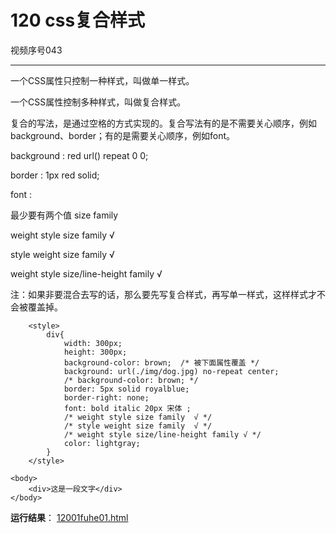 # 120 css复合样式

视频序号043



***



一个CSS属性只控制一种样式，叫做单一样式。

一个CSS属性控制多种样式，叫做复合样式。

复合的写法，是通过空格的方式实现的。复合写法有的是不需要关心顺序，例如background、border；有的是需要关心顺序，例如font。

background : red url() repeat 0 0;

border : 1px red solid;



font : 

最少要有两个值 size family

weight style size family  √

style weight size family  √

weight style size/line-height family √

注：如果非要混合去写的话，那么要先写复合样式，再写单一样式，这样样式才不会被覆盖掉。

```
    <style>
        div{
            width: 300px;
            height: 300px;
            background-color: brown;  /* 被下面属性覆盖 */
            background: url(./img/dog.jpg) no-repeat center;
            /* background-color: brown; */
            border: 5px solid royalblue;
            border-right: none;
            font: bold italic 20px 宋体 ;
            /* weight style size family  √ */
            /* style weight size family  √ */
            /* weight style size/line-height family √ */
            color: lightgray;
        }
    </style>
    
<body>
    <div>这是一段文字</div>
</body>
```

**运行结果**：   [12001fuhe01.html](12001fuhe01.html) 

